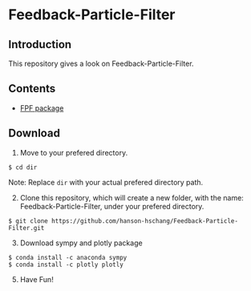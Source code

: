 # Feedback-Particle-Filter

## Introduction
This repository gives a look on Feedback-Particle-Filter.

## Contents
- [FPF package](https://github.com/hanson-hschang/Feedback-Particle-Filter/blob/master/FPF.py)

## Download
1. Move to your prefered directory.
```
$ cd dir
```

Note: Replace `dir` with your actual prefered directory path.

2. Clone this repository, which will create a new folder, with the name: Feedback-Particle-Filter, under your prefered directory.
```
$ git clone https://github.com/hanson-hschang/Feedback-Particle-Filter.git
```

3. Download sympy and plotly package
```
$ conda install -c anaconda sympy 
$ conda install -c plotly plotly
```

5. Have Fun!
